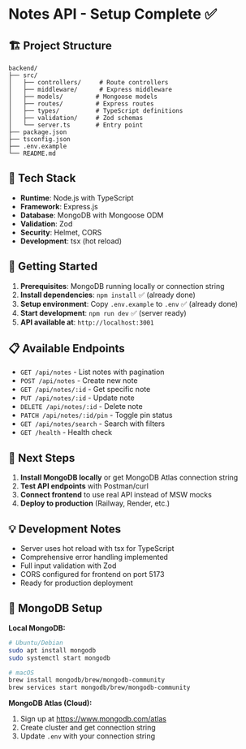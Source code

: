 # Notes API - Setup Complete ✅

## 🏗️ Project Structure
```
backend/
├── src/
│   ├── controllers/     # Route controllers  
│   ├── middleware/      # Express middleware
│   ├── models/         # Mongoose models
│   ├── routes/         # Express routes
│   ├── types/          # TypeScript definitions
│   ├── validation/     # Zod schemas
│   └── server.ts       # Entry point
├── package.json
├── tsconfig.json
├── .env.example
└── README.md
```

## 🔧 Tech Stack
- **Runtime**: Node.js with TypeScript
- **Framework**: Express.js  
- **Database**: MongoDB with Mongoose ODM
- **Validation**: Zod
- **Security**: Helmet, CORS
- **Development**: tsx (hot reload)

## 🚀 Getting Started

1. **Prerequisites**: MongoDB running locally or connection string
2. **Install dependencies**: `npm install` ✅ (already done)
3. **Setup environment**: Copy `.env.example` to `.env` ✅ (already done)
4. **Start development**: `npm run dev` ✅ (server ready)
5. **API available at**: `http://localhost:3001`

## 📋 Available Endpoints
- `GET /api/notes` - List notes with pagination
- `POST /api/notes` - Create new note  
- `GET /api/notes/:id` - Get specific note
- `PUT /api/notes/:id` - Update note
- `DELETE /api/notes/:id` - Delete note
- `PATCH /api/notes/:id/pin` - Toggle pin status
- `GET /api/notes/search` - Search with filters
- `GET /health` - Health check

## 🎯 Next Steps
1. **Install MongoDB locally** or get MongoDB Atlas connection string
2. **Test API endpoints** with Postman/curl  
3. **Connect frontend** to use real API instead of MSW mocks
4. **Deploy to production** (Railway, Render, etc.)

## 💡 Development Notes
- Server uses hot reload with tsx for TypeScript
- Comprehensive error handling implemented
- Full input validation with Zod
- CORS configured for frontend on port 5173
- Ready for production deployment

## 🔌 MongoDB Setup
**Local MongoDB:**
```bash
# Ubuntu/Debian
sudo apt install mongodb
sudo systemctl start mongodb

# macOS  
brew install mongodb/brew/mongodb-community
brew services start mongodb/brew/mongodb-community
```

**MongoDB Atlas (Cloud):**
1. Sign up at https://www.mongodb.com/atlas
2. Create cluster and get connection string
3. Update `.env` with your connection string